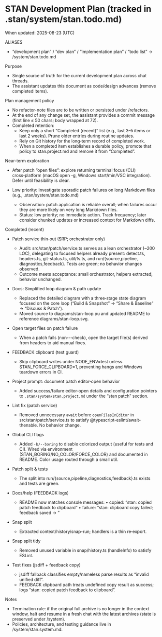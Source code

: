 # STAN Development Plan (tracked in .stan/system/stan.todo.md)

When updated: 2025-08-23 (UTC)

ALIASES

- “development plan” / “dev plan” / “implementation plan” / “todo list”
  → <stanPath>/system/stan.todo.md

Purpose

- Single source of truth for the current development plan across chat
  threads.
- The assistant updates this document as code/design advances (remove
  completed items).

Plan management policy

- No refactor-note files are to be written or persisted under
  <stanPath>/refactors.
- At the end of any change set, the assistant provides a commit message
  (first line ≤ 50 chars; body wrapped at 72).
- Completed retention:
  - Keep only a short “Completed (recent)” list (e.g., last 3–5 items or last
    2 weeks). Prune older entries during routine updates.
  - Rely on Git history for the long‑term record of completed work.
  - When a completed item establishes a durable policy, promote that policy
    to stan.project.md and remove it from “Completed”.

Near-term exploration

- After patch “open files”: explore returning terminal focus (CLI) cross‑platform (macOS open -g, Windows start/min/VSC integration). Defer until feasibility is clear.

- Low priority: Investigate sporadic patch failures on long Markdown files (e.g., .stan/system/stan.todo.md)
  - Observation: patch application is reliable overall; when failures occur they are more likely on very long Markdown files.
  - Status: low priority; no immediate action. Track frequency; later consider chunked updates or increased context for Markdown diffs.

Completed (recent)

- Patch service thin‑out (SRP; orchestrator only)
  - Audit: src/stan/patch/service.ts serves as a lean orchestrator (~200 LOC),
    delegating to focused helpers already present:
    detect.ts, headers.ts, git-status.ts, util/fs.ts, and run/{source,pipeline,
    diagnostics,feedback}. Tests are green; no behavior changes observed.
  - Outcome meets acceptance: small orchestrator, helpers extracted, behavior
    unchanged.

- Docs: Simplified loop diagram & path update
  - Replaced the detailed diagram with a three‑stage state diagram focused on
    the core loop (“Build & Snapshot” → “Share & Baseline” → “Discuss & Patch”).
  - Moved source to diagrams/stan-loop.pu and updated README to reference
    diagrams/stan-loop.svg.

- Open target files on patch failure
  - When a patch fails (non‑--check), open the target file(s) derived from
    headers to aid manual fixes.

- FEEDBACK clipboard (test guard)
  - Skip clipboard writes under NODE_ENV=test unless STAN_FORCE_CLIPBOARD=1,
    preventing hangs and Windows teardown errors in CI.

- Project prompt: document patch editor‑open behavior
  - Added success/failure editor‑open details and configuration pointers to
    `.stan/system/stan.project.md` under the “stan patch” section.

- Lint fix (patch service)
  - Removed unnecessary `await` before `openFilesInEditor` in
    src/stan/patch/service.ts to satisfy @typescript-eslint/await-thenable.
    No behavior change.
- Global CLI flags
  - Added `-b/--boring` to disable colorized output (useful for tests and CI).
    Wired via environment (STAN_BORING/NO_COLOR/FORCE_COLOR) and documented in
    README. Color usage routed through a small util.

- Patch split & tests
  - The split into run/{source,pipeline,diagnostics,feedback}.ts exists and tests are green.

- Docs/help (FEEDBACK logs)
  - README now matches console messages:
    • copied: “stan: copied patch feedback to clipboard”
    • failure: “stan: clipboard copy failed; feedback saved -> <path>”

- Snap split
  - Extracted context/history/snap-run; handlers is a thin re‑export.

- Snap split tidy
  - Removed unused variable in snap/history.ts (handleInfo) to satisfy ESLint.

- Test fixes (jsdiff + feedback copy)
  - jsdiff fallback classifies empty/nameless parse results as “invalid unified diff”.
  - FEEDBACK clipboard path treats undefined copy result as success; logs
    “stan: copied patch feedback to clipboard”.

Notes

- Termination rule: if the original full archive is no longer in the
  context window, halt and resume in a fresh chat with the latest
  archives (state is preserved under <stanPath>/system).
- Policies, architecture, and testing guidance live in
  <stanPath>/system/stan.system.md.
